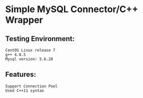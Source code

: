 
Simple MySQL Connector/C++ Wrapper
========
Testing Environment:
------------
    CentOS Linux release 7
    g++ 4.8.5
    Mysql version: 5.6.28
    
Features:
---------
    Support Connection Pool
    Used C++11 syntax
 
